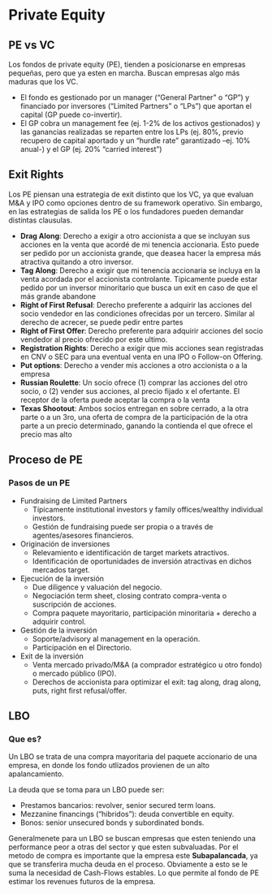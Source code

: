 # Private Equity
## PE vs VC
Los fondos de private equity (PE), tienden a posicionarse en empresas pequeñas, pero que ya esten en marcha. Buscan empresas algo más maduras que los VC.
- El fondo es gestionado por un manager (“General Partner” o “GP”) y financiado por inversores (“Limited Partners” o “LPs”) que aportan el capital (GP puede co-invertir).  
- El GP cobra un management fee (ej. 1-2% de los activos gestionados) y las ganancias realizadas se reparten entre los LPs (ej. 80%, previo recupero de capital aportado y un “hurdle rate” garantizado –ej. 10% anual-) y el GP (ej. 20% “carried interest”)


## Exit Rights 
Los PE piensan una estrategia de exit distinto que los VC, ya que evaluan M&A y IPO como opciones dentro de su framework operativo. Sin embargo, en las estrategias de salida los PE o los fundadores pueden demandar distintas clausulas.

- **Drag Along**: Derecho a exigir a otro accionista a que se incluyan sus acciones en la venta que acordé de mi tenencia accionaria. Esto puede ser pedido por un accionista grande, que deasea hacer la empresa más atractiva quitando a otro inversor. 
- **Tag Along**: Derecho a exigir que mi tenencia accionaria se incluya en la venta acordada por el accionista controlante. Tipicamente puede estar pedido por un inversor minoritario que busca un exit en caso de que el más grande abandone
- **Right of First Refusal**: Derecho preferente a adquirir las acciones del socio vendedor en las condiciones ofrecidas por un tercero. Similar al derecho de acrecer, se puede pedir entre partes
- **Right of First Offer**: Derecho preferente para adquirir acciones del socio vendedor al precio ofrecido por este ultimo.
- **Registration Rights**: Derecho a exigir que mis acciones sean registradas en CNV o SEC para una eventual venta en una IPO o Follow-on Offering. 
- **Put options**: Derecho a vender mis acciones a otro accionista o a la empresa
- **Russian Roulette**: Un socio ofrece (1) comprar las acciones del otro socio, o (2) vender sus acciones, al precio fijado x el ofertante. El receptor de la oferta puede aceptar la compra o la venta
- **Texas Shootout**: Ambos socios entregan en sobre cerrado, a la otra parte o a un 3ro, una oferta de compra de la participación de la otra parte a un precio determinado, ganando la contienda el que ofrece el precio mas alto

## Proceso de PE
### Pasos de un PE
- Fundraising de Limited Partners 
	- Típicamente institutional investors y family offices/wealthy individual investors. 
	- Gestión de fundraising puede ser propia o a través de agentes/asesores financieros. 
- Originación de inversiones 
	- Relevamiento e identificación de target markets atractivos. 
	-  Identificación de oportunidades de inversión atractivas en dichos mercados target. 
-  Ejecución de la inversión 
	-  Due diligence y valuación del negocio. 
	- Negociación term sheet, closing contrato compra-venta o suscripción de acciones.
	- Compra paquete mayoritario, participación minoritaria + derecho a adquirir control.
- Gestión de la inversión 
	- Soporte/advisory al management en la operación. 
	-  Participación en el Directorio.
- Exit de la inversión 
	-  Venta mercado privado/M&A (a comprador estratégico u otro fondo) o mercado público (IPO).
	-  Derechos de accionista para optimizar el exit: tag along, drag along, puts, right first refusal/offer.


## LBO
### Que es? 
Un LBO se trata de una compra mayoritaria del paquete accionario de una empresa, en donde los fondo utlizados provienen de un alto apalancamiento. 

La deuda que se toma para un LBO puede ser: 
- Prestamos bancarios: revolver, senior secured term loans.
- Mezzanine financings (“hibridos”): deuda convertible en equity.
- Bonos: senior unsecured bonds y subordinated bonds.

Generalmenete para un LBO se buscan empresas que esten teniendo una performance peor a otras del sector y que esten subvaluadas. Por el metodo de compra es importante que la empresa este **Subapalancada**, ya que se transferira mucha deuda en el proceso. Obviamente a esto se le suma la necesidad de Cash-Flows estables. Lo que permite al fondo de PE estimar los revenues futuros de la empresa. 